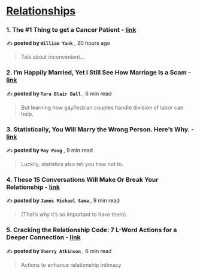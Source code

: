 
<h1><a href=https://medium.com/tag/relationships/recommended target="_blank" rel="noopener noreferrer">Relationships</a></h1>
<h3>1. The #1 Thing to get a Cancer Patient - <a href=https://medium.com/wednesdays-with-will/the-1-thing-to-get-a-cancer-patient-f2b00ca79ab0?source=tag_recommended_feed---------0-84----------relationships----------5f087b09_00fc_403c_9c8f_9ef3c72a1a90------- target="_blank" rel="noopener noreferrer">link</a></h3>

✍️ **posted by `William Yank`** <date> , 20 hours ago</date>

<blockquote>Talk about inconvenient…</blockquote>

<h3>2. I’m Happily Married, Yet I Still See How Marriage Is a Scam - <a href=https://medium.com/better-humans/im-happily-married-yet-i-still-see-how-marriage-is-a-scam-dead2e6aa4ae?source=tag_recommended_feed---------1-107----------relationships----------5f087b09_00fc_403c_9c8f_9ef3c72a1a90------- target="_blank" rel="noopener noreferrer">link</a></h3>

✍️ **posted by `Tara Blair Ball`** <date> , 6 min read</date>

<blockquote>But learning how gay/lesbian couples handle division of labor can help.</blockquote>

<h3>3. Statistically, You Will Marry the Wrong Person. Here’s Why. - <a href=https://medium.com/better-humans/statistically-you-will-marry-the-wrong-person-heres-why-17931d99e9e0?source=tag_recommended_feed---------2-85----------relationships----------5f087b09_00fc_403c_9c8f_9ef3c72a1a90------- target="_blank" rel="noopener noreferrer">link</a></h3>

✍️ **posted by `May Pang`** <date> , 9 min read</date>

<blockquote>Luckily, statistics also tell you how not to.</blockquote>

<h3>4. These 15 Conversations Will Make Or Break Your Relationship - <a href=https://medium.com/@jamesmsama/these-15-conversations-will-make-or-break-your-relationship-39b88977e0dc?source=tag_recommended_feed---------3-84----------relationships----------5f087b09_00fc_403c_9c8f_9ef3c72a1a90------- target="_blank" rel="noopener noreferrer">link</a></h3>

✍️ **posted by `James Michael Sama`** <date> , 9 min read</date>

<blockquote>(That’s why it’s so important to have them).</blockquote>

<h3>5. Cracking the Relationship Code: 7 L-Word Actions for a Deeper Connection - <a href=https://medium.com/illumination/healthy-relationships-c66b0f48e2d8?source=tag_recommended_feed---------4-107----------relationships----------5f087b09_00fc_403c_9c8f_9ef3c72a1a90------- target="_blank" rel="noopener noreferrer">link</a></h3>

✍️ **posted by `Sherry Atkinson`** <date> , 6 min read</date>

<blockquote>Actions to enhance relationship intimacy</blockquote>

